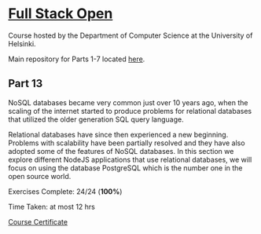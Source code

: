 # [Full Stack Open](https://fullstackopen.com/en/)
Course hosted by the Department of Computer Science at the University of Helsinki. 

Main repository for Parts 1-7 located [here](https://github.com/leebissessar5/full-stack-open).


## Part 13
NoSQL databases became very common just over 10 years ago, when the scaling of the internet started to produce problems for relational databases that utilized the older generation SQL query language.

Relational databases have since then experienced a new beginning. Problems with scalability have been partially resolved and they have also adopted some of the features of NoSQL databases. In this section we explore different NodeJS applications that use relational databases, we will focus on using the database PostgreSQL which is the number one in the open source world.

Exercises Complete: 24/24 (**100%**)

Time Taken: at most 12 hrs

[Course Certificate](https://studies.cs.helsinki.fi/stats/api/certificate/fs-psql/en/fe321f447d4caf5aac4a749d2d279eba)